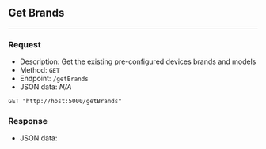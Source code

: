 ## Get Brands

---

### Request
* Description: Get the existing pre-configured devices brands and models
* Method: `GET`
* Endpoint: `/getBrands`
* JSON data: _N/A_
```
GET "http://host:5000/getBrands"
```

### Response
* JSON data:
